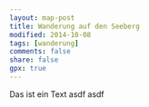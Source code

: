 ```yaml
---
layout: map-post
title: Wanderung auf den Seeberg
modified: 2014-10-08
tags: [wanderung]
comments: false
share: false
gpx: true
---
```


Das ist ein Text
asdf
asdf
